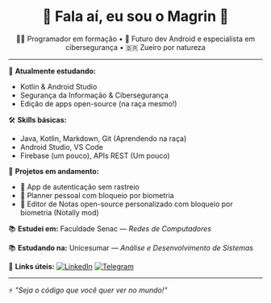 <h1 align="center">👾 Fala aí, eu sou o Magrin 👾</h1>
<p align="center">
  👨‍💻 Programador em formação • 🚀 Futuro dev Android e especialista em cibersegurança • 🇧🇷 Zueiro por natureza
</p>

---

🧠 **Atualmente estudando:**
- Kotlin & Android Studio
- Segurança da Informação & Cibersegurança
- Edição de apps open-source (na raça mesmo!)

🛠️ **Skills básicas:**
- Java, Kotlin, Markdown, Git (Aprendendo na raça)
- Android Studio, VS Code
- Firebase (um pouco), APIs REST (Um pouco)

📱 **Projetos em andamento:**
- 🔐 App de autenticação sem rastreio
- 📅 Planner pessoal com bloqueio por biometria
- 📲 Editor de Notas open-source personalizado com bloqueio por biometria (Notally mod)

📚 **Estudei em:** Faculdade Senac — *Redes de Computadores*

📚 **Estudando na:** Unicesumar — *Análise e Desenvolvimento de Sistemas*

🔗 **Links úteis:**
[![LinkedIn](https://img.shields.io/badge/-LinkedIn-0A66C2?style=flat&logo=linkedin&logoColor=white)](https://linkedin.com/in/marcelo-paiva-ti)
[![Telegram](https://img.shields.io/badge/-Telegram-2CA5E0?style=flat&logo=telegram&logoColor=white)](https://t.me/++GIC1h2Ws2_03NTMx)

---

⚡ *"Seja o código que você quer ver no mundo!"*
